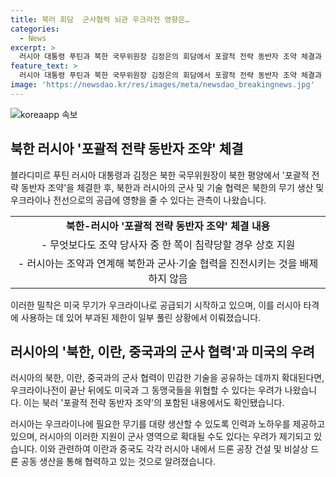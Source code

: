 ```yaml
---
title: 북러 회담  군사협력 뇌관 우크라전 영향은…
categories:
  - News
excerpt: >
  러시아 대통령 푸틴과 북한 국무위원장 김정은의 회담에서 포괄적 전략 동반자 조약 체결과 러시아-북한 군사·기술 협력 관련 언급으로 미국과 동맹국들에게 위협 제기. 북한의 포탄과 미사일 생산 지원으로 우크라이나에 영향을 미칠 것으로 우려. 러시아의 우크라이나 침공으로 인한 제재에 대한 대응으로 북한, 이란, 중국과의 군사 협력 확대. 이는 서방의 무기 공급 차질 때문일 가능성.
feature_text: >
  러시아 대통령 푸틴과 북한 국무위원장 김정은의 회담에서 포괄적 전략 동반자 조약 체결과 러시아-북한 군사·기술 협력 관련 언급으로 미국과 동맹국들에게 위협 제기. 북한의 포탄과 미사일 생산 지원으로 우크라이나에 영향을 미칠 것으로 우려. 러시아의 우크라이나 침공으로 인한 제재에 대한 대응으로 북한, 이란, 중국과의 군사 협력 확대. 이는 서방의 무기 공급 차질 때문일 가능성.
image: 'https://newsdao.kr/res/images/meta/newsdao_breakingnews.jpg'
---
```


<p><img src="https://newsdao.kr/res/images/meta/newsdao_breakingnews.jpg" alt="koreaapp 속보" /></p>

<h2 data-ke-size="size26">북한 러시아 '포괄적 전략 동반자 조약' 체결</h2>

<p data-ke-size="size16">블라디미르 푸틴 러시아 대통령과 김정은 북한 국무위원장이 북한 평양에서 '포괄적 전략 동반자 조약'을 체결한 후, 북한과 러시아의 군사 및 기술 협력은 북한의 무기 생산 및 우크라이나 전선으로의 공급에 영향을 줄 수 있다는 관측이 나왔습니다.</p>

<table>
  <tr>
    <td style="text-align: center; height: 17px;"><b>북한-러시아 '포괄적 전략 동반자 조약' 체결 내용</b></td>
  </tr>
  <tr>
    <td style="text-align: center; height: 17px;">- 무엇보다도 조약 당사자 중 한 쪽이 침략당할 경우 상호 지원</td>
  </tr>
  <tr>
    <td style="text-align: center; height: 17px;">- 러시아는 조약과 연계해 북한과 군사·기술 협력을 진전시키는 것을 배제하지 않음</td>
  </tr>
</table>

<p data-ke-size="size16">이러한 밀착은 미국 무기가 우크라이나로 공급되기 시작하고 있으며, 이를 러시아 타격에 사용하는 데 있어 부과된 제한이 일부 풀린 상황에서 이뤄졌습니다.

<h2 data-ke-size="size26">러시아의 '북한, 이란, 중국과의 군사 협력'과 미국의 우려</h2>
<p data-ke-size="size16">러시아의 북한, 이란, 중국과의 군사 협력이 민감한 기술을 공유하는 데까지 확대된다면, 우크라이나전이 끝난 뒤에도 미국과 그 동맹국들을 위협할 수 있다는 우려가 나왔습니다. 이는 북러 '포괄적 전략 동반자 조약'의 포함된 내용에서도 확인됐습니다.</p>

<p data-ke-size="size16">러시아는 우크라이나에 필요한 무기를 대량 생산할 수 있도록 인력과 노하우를 제공하고 있으며, 러시아의 이러한 지원이 군사 영역으로 확대될 수도 있다는 우려가 제기되고 있습니다. 이와 관련하여 이란과 중국도 각각 러시아 내에서 드론 공장 건설 및 비살상 드론 공동 생산을 통해 협력하고 있는 것으로 알려졌습니다.</p>

